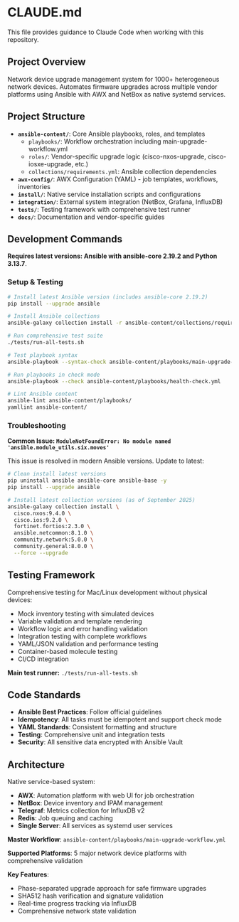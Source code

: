 # CLAUDE.md

This file provides guidance to Claude Code when working with this repository.

## Project Overview

Network device upgrade management system for 1000+ heterogeneous network devices. Automates firmware upgrades across multiple vendor platforms using Ansible with AWX and NetBox as native systemd services.

## Project Structure

- **`ansible-content/`**: Core Ansible playbooks, roles, and templates
  - `playbooks/`: Workflow orchestration including main-upgrade-workflow.yml
  - `roles/`: Vendor-specific upgrade logic (cisco-nxos-upgrade, cisco-iosxe-upgrade, etc.)
  - `collections/requirements.yml`: Ansible collection dependencies
- **`awx-config/`**: AWX Configuration (YAML) - job templates, workflows, inventories
- **`install/`**: Native service installation scripts and configurations
- **`integration/`**: External system integration (NetBox, Grafana, InfluxDB)
- **`tests/`**: Testing framework with comprehensive test runner
- **`docs/`**: Documentation and vendor-specific guides

## Development Commands

**Requires latest versions: Ansible with ansible-core 2.19.2 and Python 3.13.7**.

### Setup & Testing

```bash
# Install latest Ansible version (includes ansible-core 2.19.2)
pip install --upgrade ansible

# Install Ansible collections
ansible-galaxy collection install -r ansible-content/collections/requirements.yml --force

# Run comprehensive test suite
./tests/run-all-tests.sh

# Test playbook syntax
ansible-playbook --syntax-check ansible-content/playbooks/main-upgrade-workflow.yml

# Run playbooks in check mode
ansible-playbook --check ansible-content/playbooks/health-check.yml

# Lint Ansible content
ansible-lint ansible-content/playbooks/
yamllint ansible-content/
```

### Troubleshooting

**Common Issue: `ModuleNotFoundError: No module named 'ansible.module_utils.six.moves'`**

This issue is resolved in modern Ansible versions. Update to latest:

```bash
# Clean install latest versions
pip uninstall ansible ansible-core ansible-base -y
pip install --upgrade ansible

# Install latest collection versions (as of September 2025)
ansible-galaxy collection install \
  cisco.nxos:9.4.0 \
  cisco.ios:9.2.0 \
  fortinet.fortios:2.3.0 \
  ansible.netcommon:8.1.0 \
  community.network:5.0.0 \
  community.general:8.0.0 \
  --force --upgrade
```

## Testing Framework

Comprehensive testing for Mac/Linux development without physical devices:

- Mock inventory testing with simulated devices
- Variable validation and template rendering
- Workflow logic and error handling validation
- Integration testing with complete workflows
- YAML/JSON validation and performance testing
- Container-based molecule testing
- CI/CD integration

**Main test runner:** `./tests/run-all-tests.sh`

## Code Standards

- **Ansible Best Practices**: Follow official guidelines
- **Idempotency**: All tasks must be idempotent and support check mode
- **YAML Standards**: Consistent formatting and structure
- **Testing**: Comprehensive unit and integration tests
- **Security**: All sensitive data encrypted with Ansible Vault

## Architecture

Native service-based system:
- **AWX**: Automation platform with web UI for job orchestration
- **NetBox**: Device inventory and IPAM management
- **Telegraf**: Metrics collection for InfluxDB v2
- **Redis**: Job queuing and caching
- **Single Server**: All services as systemd user services

**Master Workflow**: `ansible-content/playbooks/main-upgrade-workflow.yml`

**Supported Platforms**: 5 major network device platforms with comprehensive validation

**Key Features**:
- Phase-separated upgrade approach for safe firmware upgrades
- SHA512 hash verification and signature validation
- Real-time progress tracking via InfluxDB
- Comprehensive network state validation